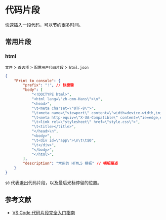 # 代码片段

快速插入一段代码，可以节约很多时间。

## 常用片段

### html

`文件` > `首选项` > `配置用户代码片段` > `html.json`

```json
{
    "Print to console": {
        "prefix": "!", // 快捷键
        "body": [
            "<!DOCTYPE html>",
            "<html lang=\"zh-cmn-Hans\">\n",
            "<head>",
            "\t<meta charset=\"UTF-8\">",
            "\t<meta name=\"viewport\" content=\"width=device-width,initial-scale=1.0,user-scalable=no\">",
            "\t<meta http-equiv=\"X-UA-Compatible\" content=\"ie=edge,chrome=1\">",
            "\t<link rel=\"stylesheet\" href=\"style.css\">",
            "\t<title></title>",
            "</head>\n",
            "<body>",
            "\t<div id=\"app\">\n\t\t$0",
            "\t</div>",
            "</body>",
            "</html>",
        ],
        "description": "常用的 HTML5 模板" // 模板描述
    }
}
```

`$0` 代表退出代码片段，以及最后光标停留的位置。



## 参考文献

- [VS Code 代码片段完全入门指南](https://www.freecodecamp.org/chinese/news/definitive-guide-to-snippets-visual-studio-code/)